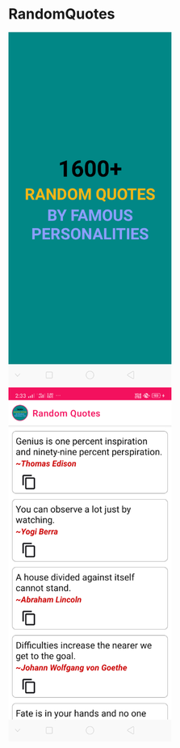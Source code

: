 # RandomQuotes
<img src="Screenshots/splashScreen.png" height="700"/>  &nbsp;&nbsp;&nbsp;<img src="Screenshots/Main.png" height="700"/>
